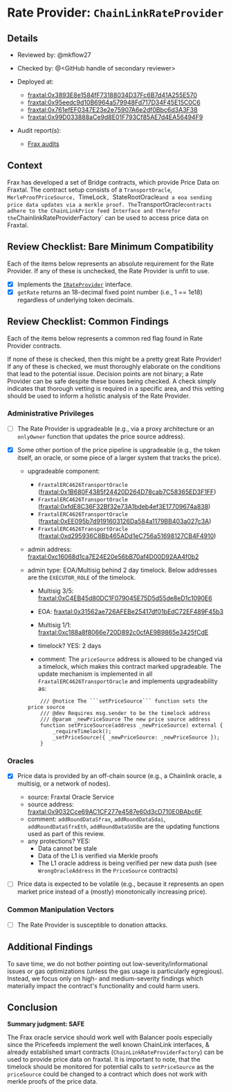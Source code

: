 # Rate Provider: `ChainLinkRateProvider`

## Details
- Reviewed by: @mkflow27
- Checked by: @\<GitHub handle of secondary reviewer\>
- Deployed at:
    - [fraxtal:0x3893E8e1584fF73188034D37Fc6B7d41A255E570](https://fraxscan.com/address/0x3893E8e1584fF73188034D37Fc6B7d41A255E570#code)
    - [fraxtal:0x95eedc9d10B6964a579948Fd717D34F45E15C0C6](https://fraxscan.com/address/0x95eedc9d10B6964a579948Fd717D34F45E15C0C6)
    - [fraxtal:0x761efEF0347E23e2e75907A6e2df0Bbc6d3A3F38](https://fraxscan.com/address/0x761efEF0347E23e2e75907A6e2df0Bbc6d3A3F38)
    - [fraxtal:0x99D033888aCe9d8E01F793Cf85AE7d4EA56494F9](https://fraxscan.com/address/0x99D033888aCe9d8E01F793Cf85AE7d4EA56494F9#code)

- Audit report(s):
    - [Frax audits](https://docs.frax.finance/other/audits#id-2024)

## Context
Frax has developed a set of Bridge contracts, which provide Price Data on Fraxtal. The contract setup consists of a `TransportOracle`, `MerleProofPriceSource,
`TimeLock`, `StateRootOracle` and a eoa sending price data updates via a merkle proof. The `TransportOracle` contracts adhere to the
ChainLinkPrice feed Interface and therefor the `ChainlinkRateProviderFactory` can be used to access price data on Fraxtal.


## Review Checklist: Bare Minimum Compatibility
Each of the items below represents an absolute requirement for the Rate Provider. If any of these is unchecked, the Rate Provider is unfit to use.

- [x] Implements the [`IRateProvider`](https://github.com/balancer/balancer-v2-monorepo/blob/bc3b3fee6e13e01d2efe610ed8118fdb74dfc1f2/pkg/interfaces/contracts/pool-utils/IRateProvider.sol) interface.
- [x] `getRate` returns an 18-decimal fixed point number (i.e., 1 == 1e18) regardless of underlying token decimals.

## Review Checklist: Common Findings
Each of the items below represents a common red flag found in Rate Provider contracts.

If none of these is checked, then this might be a pretty great Rate Provider! If any of these is checked, we must thoroughly elaborate on the conditions that lead to the potential issue. Decision points are not binary; a Rate Provider can be safe despite these boxes being checked. A check simply indicates that thorough vetting is required in a specific area, and this vetting should be used to inform a holistic analysis of the Rate Provider.

### Administrative Privileges
- [ ] The Rate Provider is upgradeable (e.g., via a proxy architecture or an `onlyOwner` function that updates the price source address).

- [x] Some other portion of the price pipeline is upgradeable (e.g., the token itself, an oracle, or some piece of a larger system that tracks the price).
    - upgradeable component: 
        - `FraxtalERC4626TransportOracle` ([fraxtal:0x1B680F4385f24420D264D78cab7C58365ED3F1FF](https://fraxscan.com/address/0x1B680F4385f24420D264D78cab7C58365ED3F1FF#code))
        - `FraxtalERC4626TransportOracle` ([fraxtal:0xfdE8C36F32Bf32e73A1bdeb4ef3E17709674a838](https://fraxscan.com/address/0xfdE8C36F32Bf32e73A1bdeb4ef3E17709674a838#code))
        - `FraxtalERC4626TransportOracle` ([fraxtal:0xEE095b7d9191603126Da584a1179BB403a027c3A](https://fraxscan.com/address/0xEE095b7d9191603126Da584a1179BB403a027c3A#code))
        - `FraxtalERC4626TransportOracle` ([fraxtal:0xd295936C8Bb465ADd1eC756a51698127CB4F4910](https://fraxscan.com/address/0xd295936C8Bb465ADd1eC756a51698127CB4F4910#code))
    - admin address: [fraxtal:0xc16068d1ca7E24E20e56bB70af4D00D92AA4f0b2](https://fraxscan.com/address/0xc16068d1ca7E24E20e56bB70af4D00D92AA4f0b2)
    - admin type: EOA/Multisig behind 2 day timelock. Below addresses are the `EXECUTOR_ROLE` of the timelock.

        - Multisig 3/5: [fraxtal:0xC4EB45d80DC1F079045E75D5d55de8eD1c1090E6](https://fraxscan.com/address/0xC4EB45d80DC1F079045E75D5d55de8eD1c1090E6)
        - EOA: [fraxtal:0x31562ae726AFEBe25417df01bEdC72EF489F45b3](https://fraxscan.com/address/0x31562ae726AFEBe25417df01bEdC72EF489F45b3)
        - Multisig 1/1: [fraxtal:0xc188a8f8066e720D892c0cfAE9B9865e3425fCdE](https://fraxscan.com/address/0xc188a8f8066e720D892c0cfAE9B9865e3425fCdE#readProxyContract)

        - timelock? YES: 2 days
        - comment:  The `priceSource` address is allowed to be changed via a timelock, which makes this contract marked upgradeable. The update mechanism is implemented in all `FraxtalERC4626TransportOracle` and implements upgradeability as:
        ```solidity
            /// @notice The ```setPriceSource``` function sets the price source
            /// @dev Requires msg.sender to be the timelock address
            /// @param _newPriceSource The new price source address
            function setPriceSource(address _newPriceSource) external {
                _requireTimelock();
                _setPriceSource({ _newPriceSource: _newPriceSource });
            }   
        ``` 
        

### Oracles
- [x] Price data is provided by an off-chain source (e.g., a Chainlink oracle, a multisig, or a network of nodes).
    - source: Fraxtal Oracle Service
    - source address: [fraxtal:0x9032Cce69AC1CF277e4587e60d3cD710E0BAbc6F](https://fraxscan.com/address/0x9032cce69ac1cf277e4587e60d3cd710e0babc6f)
    - comment: `addRoundDataSfrax`, `addRoundDataSdai`, `addRoundDataSfrxEth`, `addRoundDataSUSDe` are the updating functions used as part of this review. 
    - any protections? YES:
        - Data cannot be stale
        - Data of the L1 is verified via Merkle proofs
        - The L1 oracle address is being verified per new data push (see `WrongOracleAddress` in the `PriceSource` contracts)


- [ ] Price data is expected to be volatile (e.g., because it represents an open market price instead of a (mostly) monotonically increasing price).

### Common Manipulation Vectors
- [ ] The Rate Provider is susceptible to donation attacks.

## Additional Findings
To save time, we do not bother pointing out low-severity/informational issues or gas optimizations (unless the gas usage is particularly egregious). Instead, we focus only on high- and medium-severity findings which materially impact the contract's functionality and could harm users.

## Conclusion
**Summary judgment: SAFE**

The Frax oracle service should work well with Balancer pools especially since the Pricefeeds implement the well known ChainLink interfaces, & already established smart contracts (`ChainLinkRateProviderFactory`) can be used to provide price data on fraxtal. It is important to note, that the timelock should be monitored for potential calls to `setPriceSource` as the `priceSource` could be changed to a contract which does not work with merkle proofs of the price data.
